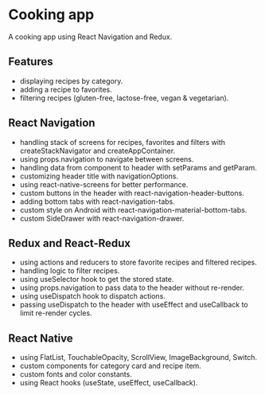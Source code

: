 # Cooking app
A cooking app using React Navigation and Redux.

## Features
- displaying recipes by category.
- adding a recipe to favorites.
- filtering recipes (gluten-free, lactose-free, vegan & vegetarian).

## React Navigation
- handling stack of screens for recipes, favorites and filters with createStackNavigator and createAppContainer.
- using props.navigation to navigate between screens.
- handling data from component to header with setParams and getParam.
- customizing header title with navigationOptions.
- using react-native-screens for better performance.
- custom buttons in the header with react-navigation-header-buttons.
- adding bottom tabs with react-navigation-tabs.
- custom style on Android with react-navigation-material-bottom-tabs.
- custom SideDrawer with react-navigation-drawer.

## Redux and React-Redux
- using actions and reducers to store favorite recipes and filtered recipes.
- handling logic to filter recipes.
- using useSelector hook to get the stored state.
- using props.navigation to pass data to the header without re-render.
- using useDispatch hook to dispatch actions. 
- passing useDispatch to the header with useEffect and useCallback to limit re-render cycles.

## React Native
- using FlatList, TouchableOpacity, ScrollView, ImageBackground, Switch.
- custom components for category card and recipe item.
- custom fonts and color constants.
- using React hooks (useState, useEffect, useCallback).



